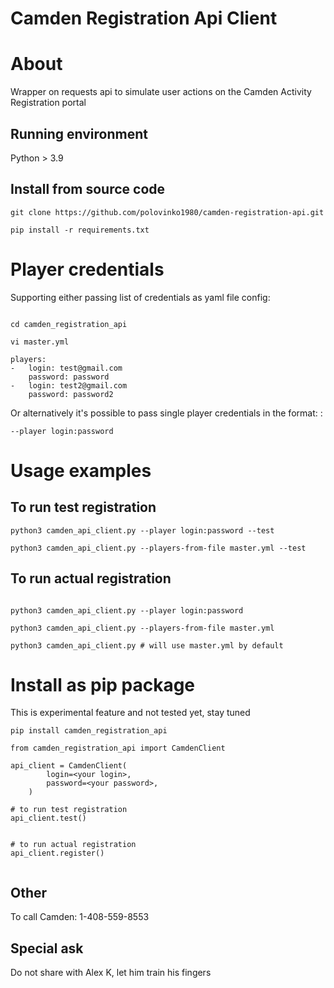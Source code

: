 # Camden Registration Api Client


# About

Wrapper on requests api to simulate user actions
on the Camden Activity Registration portal


## Running environment

Python > 3.9

## Install from source code

```
git clone https://github.com/polovinko1980/camden-registration-api.git

pip install -r requirements.txt

```

# Player credentials

Supporting either passing list of credentials as yaml file config:

```

cd camden_registration_api

vi master.yml

players:
-   login: test@gmail.com
    password: password
-   login: test2@gmail.com
    password: password2
```

Or alternatively it's possible to pass single player credentials in the format:
<login>:<password>

```
--player login:password
```


# Usage examples

## To run test registration

```
python3 camden_api_client.py --player login:password --test

python3 camden_api_client.py --players-from-file master.yml --test
```


## To run actual registration

```

python3 camden_api_client.py --player login:password

python3 camden_api_client.py --players-from-file master.yml

python3 camden_api_client.py # will use master.yml by default

```


# Install as pip package

This is experimental feature and not tested yet, stay tuned

```
pip install camden_registration_api

from camden_registration_api import CamdenClient

api_client = CamdenClient(
        login=<your login>,
        password=<your password>,
    )

# to run test registration
api_client.test()


# to run actual registration
api_client.register()


```


## Other

To call Camden: 1-408-559-8553



## Special ask

Do not share with Alex K, let him train his fingers
